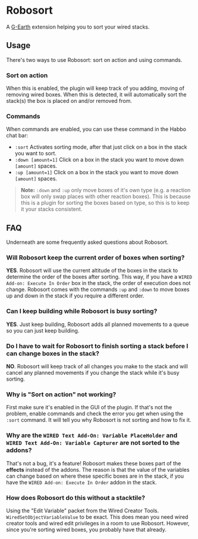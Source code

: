 # Robosort

A [G-Earth](https://github.com/sirjonasxx/G-Earth) extension helping you to sort your wired stacks.

## Usage

There's two ways to use Robosort: sort on action and using commands.

### Sort on action

When this is enabled, the plugin will keep track of you adding, moving of removing wired boxes. When this is detected, it will automatically sort the stack(s) the box is placed on and/or removed from.

### Commands

When commands are enabled, you can use these command in the Habbo chat bar:

- `:sort` Activates sorting mode, after that just click on a box in the stack you want to sort.
- `:down [amount=1]` Click on a box in the stack you want to move down `[amount]` spaces.
- `:up [amount=1]` Click on a box in the stack you want to move down `[amount]` spaces.

> **Note:** `:down` and `:up` only move boxes of it's own type (e.g. a reaction box will only swap places with other reaction boxes). This is because this is a plugin for sorting the boxes based on type, so this is to keep it your stacks consistent.

## FAQ

Underneath are some frequently asked questions about Robosort.

### Will Robosort keep the current order of boxes when sorting?

**YES**. Robosort will use the current altitude of the boxes in the stack to determine the order of the boxes after sorting. This way, if you have a `WIRED Add-on: Execute In Order` box in the stack, the order of execution does not change. Robosort comes with the commands `:up` and `:down` to move boxes up and down in the stack if you require a different order.

### Can I keep building while Robosort is busy sorting?

**YES**. Just keep building, Robosort adds all planned movements to a queue so you can just keep building.

### Do I have to wait for Robosort to finish sorting a stack before I can change boxes in the stack?

**NO**. Robosort will keep track of all changes you make to the stack and will cancel any planned movements if you change the stack while it's busy sorting.

### Why is "Sort on action" not working?

First make sure it's enabled in the GUI of the plugin. If that's not the problem, enable commands and check the error you get when using the `:sort` command. It will tell you why Robosort is not sorting and how to fix it.

### Why are the `WIRED Text Add-On: Variable PlaceHolder` and `WIRED Text Add-On: Variable Capturer` are not sorted to the addons?

That's not a bug, it's a feature! Robosort makes these boxes part of the **effects** instead of the addons. The reason is that the value of the variables can change based on where these specific boxes are in the stack, if you have the `WIRED Add-on: Execute In Order` addon in the stack.

### How does Robosort do this without a stacktile?

Using the "Edit Variable" packet from the Wired Creator Tools. `WiredSetObjectVariableValue` to be exact. This does mean you need wired creator tools and wired edit privileges in a room to use Robosort. However, since you're sorting wired boxes, you probably have that already.